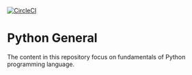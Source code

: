 
[![CircleCI](https://img.shields.io/circleci/project/github/ncar-hackathons/python-general/master.svg?style=for-the-badge&logo=circleci)](https://circleci.com/gh/ncar-hackathons/python-general)


# Python General 
The content in this repository focus on fundamentals of Python programming language. 

